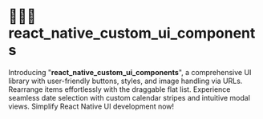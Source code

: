 # 🧘🏻‍♂️ react_native_custom_ui_components

Introducing "**react_native_custom_ui_components**", a comprehensive UI library with user-friendly buttons, styles, and image handling via URLs. Rearrange items effortlessly with the draggable flat list. Experience seamless date selection with custom calendar stripes and intuitive modal views. Simplify React Native UI development now!
